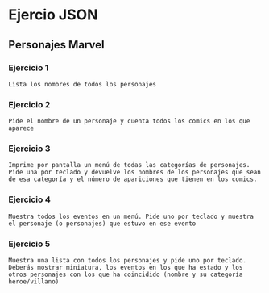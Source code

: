 # Ejercio JSON

## Personajes Marvel

### 	Ejercicio 1

	Lista los nombres de todos los personajes

###     Ejercicio 2

	Pide el nombre de un personaje y cuenta todos los comics en los que aparece

###     Ejercicio 3

	Imprime por pantalla un menú de todas las categorías de personajes. Pide una por teclado y devuelve los nombres de los personajes que sean de esa categoría y el número de apariciones que tienen en los comics.

###     Ejercicio 4

	Muestra todos los eventos en un menú. Pide uno por teclado y muestra el personaje (o personajes) que estuvo en ese evento

###     Ejercicio 5

	Muestra una lista con todos los personajes y pide uno por teclado. Deberás mostrar miniatura, los eventos en los que ha estado y los otros personajes con los que ha coincidido (nombre y su categoría heroe/villano)
